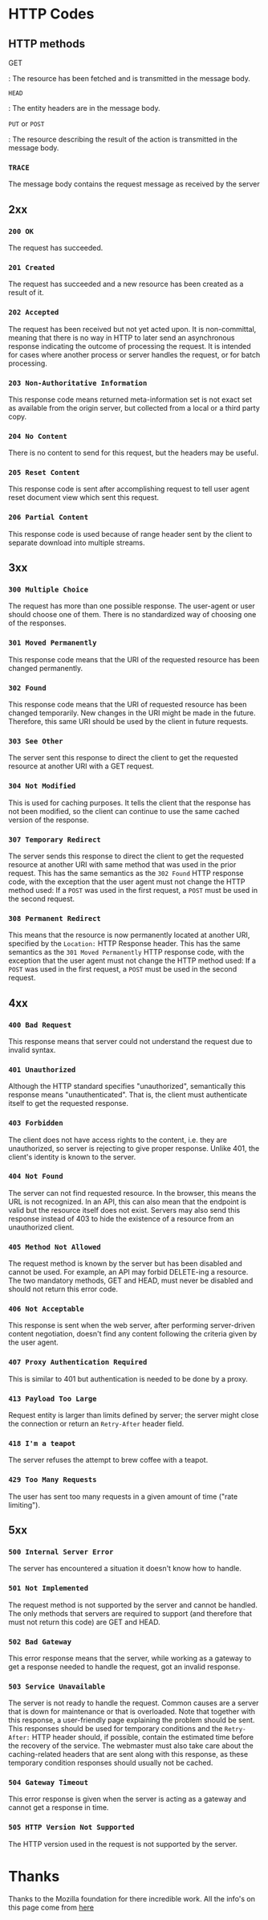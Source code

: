 # HTTP Codes

## HTTP methods

GET

:   The resource has been fetched and is transmitted in the message body.

`HEAD`

:   The entity headers are in the message body.

`PUT` or `POST`

:   The resource describing the result of the action is transmitted in the message body.

### `TRACE`

The message body contains the request message as received by the server

## 2xx

### `200 OK`

The request has succeeded.

### `201 Created`

The request has succeeded and a new resource has been created as a result of it.

### `202 Accepted`

The request has been received but not yet acted upon. It is non-committal, meaning that there is no way in HTTP to later send an asynchronous response indicating the outcome of processing the request. It is intended for cases where another process or server handles the request, or for batch processing.

### `203 Non-Authoritative Information`

This response code means returned meta-information set is not exact set as available from the origin server, but collected from a local or a third party copy.

### `204 No Content`

There is no content to send for this request, but the headers may be useful.

### `205 Reset Content`

This response code is sent after accomplishing request to tell user agent reset document view which sent this request.

### `206 Partial Content`

This response code is used because of range header sent by the client to separate download into multiple streams.

## 3xx

### `300 Multiple Choice`

The request has more than one possible response. The user-agent or user should choose one of them. There is no standardized way of choosing one of the responses.

### `301 Moved Permanently`

This response code means that the URI of the requested resource has been changed permanently.

### `302 Found`

This response code means that the URI of requested resource has been changed temporarily. New changes in the URI might be made in the future. Therefore, this same URI should be used by the client in future requests.

### `303 See Other`

The server sent this response to direct the client to get the requested resource at another URI with a GET request.

### `304 Not Modified`

This is used for caching purposes. It tells the client that the response has not been modified, so the client can continue to use the same cached version of the response.

### `307 Temporary Redirect`

The server sends this response to direct the client to get the requested resource at another URI with same method that was used in the prior request. This has the same semantics as the `302 Found` HTTP response code, with the exception that the user agent must not change the HTTP method used: If a `POST` was used in the first request, a `POST` must be used in the second request.

### `308 Permanent Redirect`

This means that the resource is now permanently located at another URI, specified by the `Location:` HTTP Response header. This has the same semantics as the `301 Moved Permanently` HTTP response code, with the exception that the user agent must not change the HTTP method used: If a `POST` was used in the first request, a `POST` must be used in the second request.

## 4xx

### `400 Bad Request`

This response means that server could not understand the request due to invalid syntax.

### `401 Unauthorized`

Although the HTTP standard specifies "unauthorized", semantically this response means "unauthenticated". That is, the client must authenticate itself to get the requested response.

### `403 Forbidden`

The client does not have access rights to the content, i.e. they are unauthorized, so server is rejecting to give proper response. Unlike 401, the client's identity is known to the server.

### `404 Not Found`

The server can not find requested resource. In the browser, this means the URL is not recognized. In an API, this can also mean that the endpoint is valid but the resource itself does not exist. Servers may also send this response instead of 403 to hide the existence of a resource from an unauthorized client.

### `405 Method Not Allowed`

The request method is known by the server but has been disabled and cannot be used. For example, an API may forbid DELETE-ing a resource. The two mandatory methods, GET and HEAD, must never be disabled and should not return this error code.

### `406 Not Acceptable`

This response is sent when the web server, after performing server-driven content negotiation, doesn't find any content following the criteria given by the user agent.

### `407 Proxy Authentication Required`

This is similar to 401 but authentication is needed to be done by a proxy.

### `413 Payload Too Large`

Request entity is larger than limits defined by server; the server might close the connection or return an `Retry-After` header field.

### `418 I'm a teapot`

The server refuses the attempt to brew coffee with a teapot.

### `429 Too Many Requests`

The user has sent too many requests in a given amount of time ("rate limiting").

## 5xx

### `500 Internal Server Error`

The server has encountered a situation it doesn't know how to handle.

### `501 Not Implemented`

The request method is not supported by the server and cannot be handled. The only methods that servers are required to support (and therefore that must not return this code) are GET and HEAD.

### `502 Bad Gateway`

This error response means that the server, while working as a gateway to get a response needed to handle the request, got an invalid response.

### `503 Service Unavailable`

The server is not ready to handle the request. Common causes are a server that is down for maintenance or that is overloaded. Note that together with this response, a user-friendly page explaining the problem should be sent. This responses should be used for temporary conditions and the `Retry-After:` HTTP header should, if possible, contain the estimated time before the recovery of the service. The webmaster must also take care about the caching-related headers that are sent along with this response, as these temporary condition responses should usually not be cached.

### `504 Gateway Timeout`

This error response is given when the server is acting as a gateway and cannot get a response in time.

### `505 HTTP Version Not Supported`

The HTTP version used in the request is not supported by the server.

# Thanks

Thanks to the Mozilla foundation for there incredible work. All the info's on this page come from [here](https://developer.mozilla.org/en-US/docs/Web/HTTP/Status)
